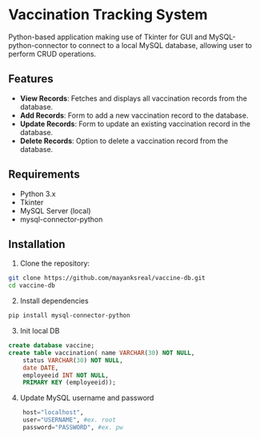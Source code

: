 # Vaccination Tracking System

Python-based application making use of Tkinter for GUI and MySQL-python-connector to connect to a local MySQL database, allowing user to perform CRUD operations. 

## Features

- **View Records**: Fetches and displays all vaccination records from the database.
- **Add Records**: Form to add a new vaccination record to the database.
- **Update Records**: Form to update an existing vaccination record in the database.
- **Delete Records**: Option to delete a vaccination record from the database.

## Requirements
- Python 3.x
- Tkinter
- MySQL Server (local)
- mysql-connector-python 

## Installation

1. Clone the repository:

```sh
git clone https://github.com/mayanksreal/vaccine-db.git
cd vaccine-db
```

2. Install dependencies

```sh
pip install mysql-connector-python
```

3. Init local DB

```sql
create database vaccine;
create table vaccination( name VARCHAR(30) NOT NULL,
    status VARCHAR(30) NOT NULL,
    date DATE,
    employeeid INT NOT NULL,
    PRIMARY KEY (employeeid));
```

4. Update MySQL username and password

```python
    host="localhost",
    user="USERNAME", #ex. root
    password="PASSWORD", #ex. pw

```
